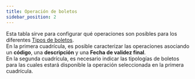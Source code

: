 ```yaml
---
title: Operación de boletos
sidebar_position: 2
---
```


Esta tabla sirve para configurar qué operaciones son posibles para los diferentes [Tipos de boletos](/docs/configurations/tables/crm/tickets/ticket-type).  
En la primera cuadrícula, es posible caracterizar las operaciones asociando un **código**, una **descripción** y una **Fecha de validez final**.  
En la segunda cuadrícula, es necesario indicar las tipologías de boletos para las cuales estará disponible la operación seleccionada en la primera cuadrícula.